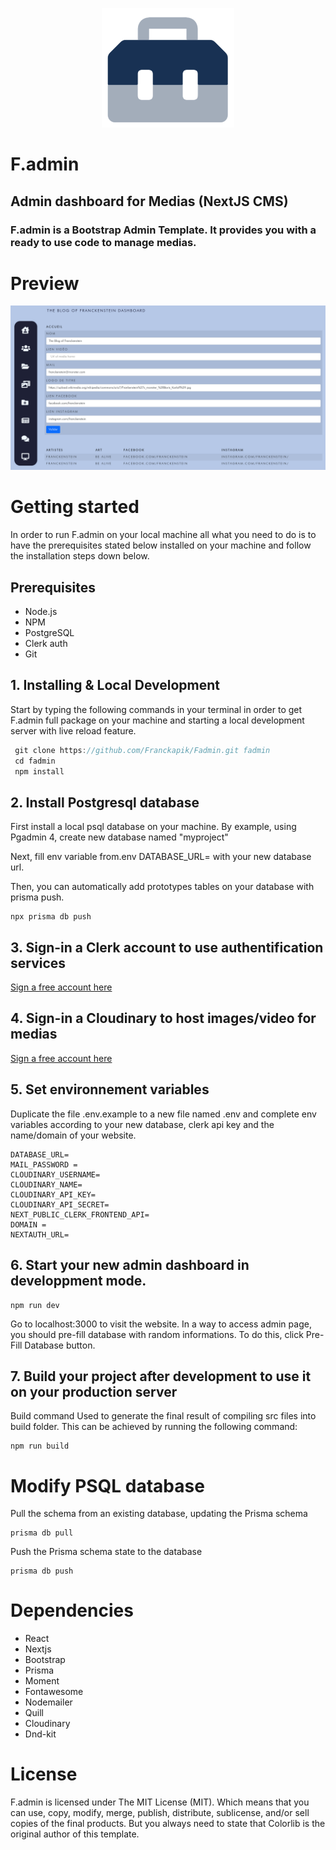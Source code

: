 <p align="center">
  <img src="https://raw.githubusercontent.com/Franckapik/Fadmin/main/public/logo.png" />
</p>

# F.admin

## Admin dashboard for Medias (NextJS CMS)

### F.admin is a Bootstrap Admin Template. It provides you with a ready to use code to manage medias.

# Preview

<p align="center">
  <img src="https://raw.githubusercontent.com/Franckapik/Fadmin/main/public/screenshot.png" />
</p>

# Getting started

In order to run F.admin on your local machine all what you need to do is to have the prerequisites stated below installed on your machine and follow the installation steps down below.

## Prerequisites

- Node.js
- NPM
- PostgreSQL
- Clerk auth
- Git

## 1. Installing & Local Development

Start by typing the following commands in your terminal in order to get F.admin full package on your machine and starting a local development server with live reload feature.

```js
 git clone https://github.com/Franckapik/Fadmin.git fadmin
 cd fadmin
 npm install
```

## 2. Install Postgresql database

First install a local psql database on your machine.
By example, using Pgadmin 4, create new database named "myproject"

Next, fill env variable from.env DATABASE_URL= with your new database url.

Then, you can automatically add prototypes tables on your database with prisma push.

```
npx prisma db push
```

## 3. Sign-in a Clerk account to use authentification services

[Sign a free account here](https://clerk.dev/)

## 4. Sign-in a Cloudinary to host images/video for medias

[Sign a free account here](https://cloudinary.com/)

## 5. Set environnement variables

Duplicate the file .env.example to a new file named .env and complete env variables according to your new database, clerk api key and the name/domain of your website.

```
DATABASE_URL=
MAIL_PASSWORD =
CLOUDINARY_USERNAME=
CLOUDINARY_NAME=
CLOUDINARY_API_KEY=
CLOUDINARY_API_SECRET=
NEXT_PUBLIC_CLERK_FRONTEND_API=
DOMAIN =
NEXTAUTH_URL=
```

## 6. Start your new admin dashboard in developpment mode.

```
npm run dev
```

Go to localhost:3000 to visit the website.
In a way to access admin page, you should pre-fill database with random informations. To do this, click Pre-Fill Database button.

## 7. Build your project after development to use it on your production server

Build command Used to generate the final result of compiling src files into build folder. This can be achieved by running the following command:

```
npm run build
```

# Modify PSQL database

Pull the schema from an existing database, updating the Prisma schema

```
prisma db pull
```

Push the Prisma schema state to the database

```
prisma db push
```

# Dependencies

- React
- Nextjs
- Bootstrap
- Prisma
- Moment
- Fontawesome
- Nodemailer
- Quill
- Cloudinary
- Dnd-kit

# License

F.admin is licensed under The MIT License (MIT). Which means that you can use, copy, modify, merge, publish, distribute, sublicense, and/or sell copies of the final products. But you always need to state that Colorlib is the original author of this template.
